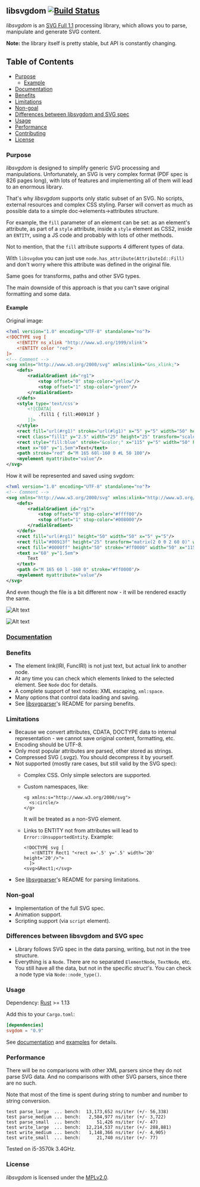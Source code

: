 ## libsvgdom [![Build Status](https://travis-ci.org/RazrFalcon/libsvgdom.svg?branch=master)](https://travis-ci.org/RazrFalcon/libsvgdom)

*libsvgdom* is an [SVG Full 1.1](https://www.w3.org/TR/SVG/) processing library,
which allows you to parse, manipulate and generate SVG content.

**Note:** the library itself is pretty stable, but API is constantly changing.

## Table of Contents

 - [Purpose](#purpose)
    - [Example](#example)
 - [Documentation](#documentation)
 - [Benefits](#benefits)
 - [Limitations](#limitations)
 - [Non-goal](#non-goal)
 - [Differences between libsvgdom and SVG spec](#differences-between-libsvgdom-and-svg-spec)
 - [Usage](#usage)
 - [Performance](#performance)
 - [Contributing](#contributing)
 - [License](#license)

### Purpose

*libsvgdom* is designed to simplify generic SVG processing and manipulations.
Unfortunately, an SVG is very complex format (PDF spec is 826 pages long),
with lots of features and implementing all of them will lead to an enormous library.

That's why *libsvgdom* supports only static subset of an SVG. No scripts, external resources
and complex CSS styling.
Parser will convert as much as possible data to a simple doc->elements->attributes structure.

For example, the `fill` parameter of an element can be set: as an element's attribute,
as part of a `style` attribute, inside a `style` element as CSS2, inside an `ENTITY`,
using a JS code and probably with lots of other methods.

Not to mention, that the `fill` attribute supports 4 different types of data.

With `libsvgdom` you can just use `node.has_attribute(AttributeId::Fill)` and don't worry where this
attribute was defined in the original file.

Same goes for transforms, paths and other SVG types.

The main downside of this approach is that you can't save original formatting and some data.

#### Example

Original image:
```svg
<?xml version="1.0" encoding="UTF-8" standalone="no"?>
<!DOCTYPE svg [
    <!ENTITY ns_xlink "http://www.w3.org/1999/xlink">
    <!ENTITY color "red">
]>
<!-- Comment -->
<svg xmlns="http://www.w3.org/2000/svg" xmlns:xlink="&ns_xlink;">
    <defs>
        <radialGradient id="rg1">
            <stop offset="0" stop-color="yellow"/>
            <stop offset="1" stop-color="green"/>
        </radialGradient>
    </defs>
    <style type='text/css'>
        <![CDATA[
            .fill1 { fill:#00913f }
        ]]>
    </style>
    <rect fill="url(#rg1)" stroke="url(#lg1)" x="5" y="5" width="50" height="50"/>
    <rect class="fill1" y="2.5" width="25" height="25" transform="scale(2) translate(30)"/>
    <rect style="fill:blue" stroke="&color;" x="115" y="5" width="50" height="50"/>
    <text x="60" y="1.5em">Text</text>
    <path stroke="red" d="M 165 60l-160 0 #L 50 100"/>
    <myelement myattribute="value"/>
</svg>
```

How it will be represented and saved using svgdom:
```svg
<?xml version="1.0" encoding="UTF-8" standalone="no"?>
<!-- Comment -->
<svg xmlns="http://www.w3.org/2000/svg" xmlns:xlink="http://www.w3.org/1999/xlink">
    <defs>
        <radialGradient id="rg1">
            <stop offset="0" stop-color="#ffff00"/>
            <stop offset="1" stop-color="#008000"/>
        </radialGradient>
    </defs>
    <rect fill="url(#rg1)" height="50" width="50" x="5" y="5"/>
    <rect fill="#00913f" height="25" transform="matrix(2 0 0 2 60 0)" width="25" y="2.5"/>
    <rect fill="#0000ff" height="50" stroke="#ff0000" width="50" x="115" y="5"/>
    <text x="60" y="1.5em">
        Text
    </text>
    <path d="M 165 60 l -160 0" stroke="#ff0000"/>
    <myelement myattribute="value"/>
</svg>
```

And even though the file is a bit different now - it will be rendered exactly the same.

![Alt text](https://cdn.rawgit.com/RazrFalcon/libsvgdom/master/examples/images/image_before.svg)

![Alt text](https://cdn.rawgit.com/RazrFalcon/libsvgdom/master/examples/images/image_after.svg)

### [Documentation](https://docs.rs/svgdom/)

### Benefits
 - The element link(IRI, FuncIRI) is not just text, but actual link to another node.
 - At any time you can check which elements linked to the selected element. See `Node` doc for details.
 - A complete support of text nodes: XML escaping, `xml:space`.
 - Many options that control data loading and saving.
 - See [libsvgparser](https://github.com/RazrFalcon/libsvgparser)'s README for parsing benefits.

### Limitations
 - Because we convert attributes, CDATA, DOCTYPE data to internal representation - we
   cannot save original content, formatting, etc.
 - Encoding should be UTF-8.
 - Only most popular attributes are parsed, other stored as strings.
 - Compressed SVG (.svgz). You should decompress it by yourself.
 - Not supported (mostly rare cases, but still valid by the SVG spec):
   - Complex CSS. Only simple selectors are supported.
   - Custom namespaces, like:

      ```
      <g xmlns:s="http://www.w3.org/2000/svg">
        <s:circle/>
      </g>
      ```
      It will be treated as a non-SVG element.
   - Links to ENTITY not from attributes will lead to `Error::UnsupportedEntity`. Example:

     ```
     <!DOCTYPE svg [
        <!ENTITY Rect1 "<rect x='.5' y='.5' width='20' height='20'/>">
       ]>
     <svg>&Rect1;</svg>
     ```
 - See [libsvgparser](https://github.com/RazrFalcon/libsvgparser)'s README for parsing limitations.

### Non-goal
 - Implementation of the full SVG spec.
 - Animation support.
 - Scripting support (via `script` element).

### Differences between libsvgdom and SVG spec
 - Library follows SVG spec in the data parsing, writing, but not in the tree structure.
 - Everything is a `Node`. There are no separated `ElementNode`, `TextNode`, etc.
   You still have all the data, but not in the specific *struct's*.
   You can check a node type via `Node::node_type()`.

### Usage

Dependency: [Rust](https://www.rust-lang.org/) >= 1.13

Add this to your `Cargo.toml`:

```toml
[dependencies]
svgdom = "0.9"
```

See [documentation](https://docs.rs/svgdom/) and [examples](examples/) for details.

### Performance

There will be no comparisons with other XML parsers since they do not parse SVG data.
And no comparisons with other SVG parsers, since there are no such.

Note that most of the time is spent during string to number and number to string conversion.

```
test parse_large  ... bench:  13,173,652 ns/iter (+/- 56,338)
test parse_medium ... bench:   2,584,977 ns/iter (+/- 3,722)
test parse_small  ... bench:      51,426 ns/iter (+/- 47)
test write_large  ... bench:  12,214,537 ns/iter (+/- 288,881)
test write_medium ... bench:   1,148,366 ns/iter (+/- 4,905)
test write_small  ... bench:      21,740 ns/iter (+/- 77)
```

Tested on i5-3570k 3.4GHz.

### License

*libsvgdom* is licensed under the [MPLv2.0](https://www.mozilla.org/en-US/MPL/).
